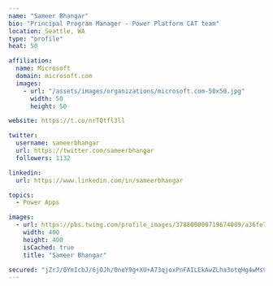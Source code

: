 ```yaml
---
name: "Sameer Bhangar"
bio: "Principal Program Manager - Power Platform CAT team"
location: Seattle, WA
type: "profile"
heat: 50

affiliation:
  name: Microsoft
  domain: microsoft.com
  images:
    - url: "/assets/images/organizations/microsoft.com-50x50.jpg"
      width: 50
      height: 50

website: https://t.co/nrTQtfl3ll

twitter:
  username: sameerbhangar
  url: https://twitter.com/sameerbhangar
  followers: 1132

linkedin:
  url: https://www.linkedin.com/in/sameerbhangar

topics:
  - Power Apps

images:
  - url: https://pbs.twimg.com/profile_images/378800000719674009/a36fe7ddfab1778b76e5793772e43798_400x400.jpeg
    width: 400
    height: 400
    isCached: true
    title: "Sameer Bhangar"

secured: "jZrJ/0YmIcbJ/6jOJh/0neY9g+XU+A73qjoxPnFAILEkAwZLha3otqHg4wMs91Dx3OIsjWAdcYYvVvf8XLh2IHxhhjUsTBq6i+8jzo7T7p1+IH/OnEnfNB1mNgwVc0xjuk6bLSoSlR9zPUusQUqa0pV5Eh/k+Uuqt0uwFvzqG81ED1obAecwOrekumJugZWyxRnAPgPyNf+tesavuCmpilAoa/z5fxJ8x1eHd82Yzo5TT4ZKjVwaZztTLwgETpkvgmvzaDoIK0lrJmmTplnG1ntZHJK5Dl3jfT5Fv+lyXoJRtftDgZ1Bp+C2Q9iKdce29tfGAfrLAmZqDUvtp4S2DiD10VFIRf1HuwNLXuDwSzw5ujO6HmfsgpU/wFdmbhLxFkUgJ/zcptNlvOGMPVfbAjxFZYEYIWPi1LnnuloHnmc=;ELiWddmwlFvAT9VaPEom1w=="
---
```


